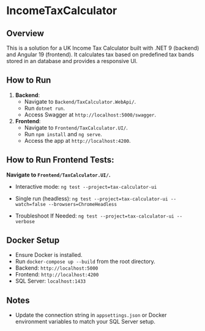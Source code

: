# IncomeTaxCalculator

## Overview
This is a solution for a UK Income Tax Calculator built with .NET 9 (backend) and Angular 19 (frontend).
It calculates tax based on predefined tax bands stored in an database and provides a responsive UI.

## How to Run
1. **Backend**:
   - Navigate to `Backend/TaxCalculator.WebApi/`.
   - Run `dotnet run`.
   - Access Swagger at `http://localhost:5000/swagger`.
2. **Frontend**:
   - Navigate to `Frontend/TaxCalculator.UI/`.
   - Run `npm install` and `ng serve`.
   - Access the app at `http://localhost:4200`.

## How to Run Frontend Tests:
   **Navigate to `Frontend/TaxCalculator.UI/`.**
   
   - Interactive mode: `ng test --project=tax-calculator-ui`

   - Single run (headless): `ng test --project=tax-calculator-ui --watch=false --browsers=ChromeHeadless`
   
   - Troubleshoot If Needed: `ng test --project=tax-calculator-ui --verbose`

## Docker Setup
- Ensure Docker is installed.
- Run `docker-compose up --build` from the root directory.
- Backend: `http://localhost:5000`
- Frontend: `http://localhost:4200`
- SQL Server: `localhost:1433`

## Notes
- Update the connection string in `appsettings.json` or Docker environment variables to match your SQL Server setup.